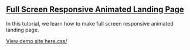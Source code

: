 ## [Full Screen Responsive Animated Landing Page](https://www.youtube.com/watch?v=myZZ9YF2pqs)

In this tutorial, we learn how to make full screen responsive animated landing page.

[View demo site here.css/](https://webdevtuts.github.io/fullscreen_responsive_animated_landing_page/)
